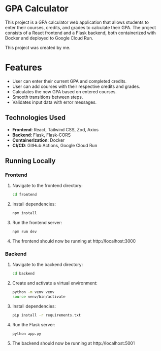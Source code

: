 # GPA Calculator

This project is a GPA calculator web application that allows students to enter their courses, credits, and grades to calculate their GPA. The project consists of a React frontend and a Flask backend, both containerized with Docker and deployed to Google Cloud Run.

This project was created by me.

# Features

- User can enter their current GPA and completed credits.
- User can add courses with their respective credits and grades.
- Calculates the new GPA based on entered courses.
- Smooth transitions between steps.
- Validates input data with error messages.

## Technologies Used

- **Frontend**: React, Tailwind CSS, Zod, Axios
- **Backend**: Flask, Flask-CORS
- **Containerization**: Docker
- **CI/CD**: GitHub Actions, Google Cloud Run

## Running Locally

### Frontend

1. Navigate to the frontend directory:

   ```bash
   cd frontend
   ```

2. Install dependencies:

   ```bash
   npm install
   ```

3. Run the frontend server:

   ```bash
   npm run dev
   ```

4. The frontend should now be running at http://localhost:3000

### Backend

1. Navigate to the backend directory:

   ```bash
   cd backend
   ```

2. Create and activate a virtual environment:

   ```bash
   python -m venv venv
   source venv/bin/activate
   ```

3. Install dependencies:

   ```bash
   pip install -r requirements.txt
   ```

4. Run the Flask server:

   ```bash
   python app.py
   ```

5. The backend should now be running at http://localhost:5001
